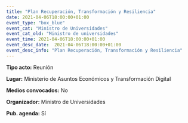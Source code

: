 ```yaml
---
title: "Plan Recuperación, Transformación y Resiliencia"
date: 2021-04-06T18:00:00+01:00
event_type: "box_blue" 
event_cat: "Ministro de Universidades"
event_cat_old: "Ministro de universidades"
event_time: 2021-04-06T18:00:00+01:00
event_desc_date:  2021-04-06T18:00:00+01:00
event_desc_info: "Plan Recuperación, Transformación y Resiliencia"
---
```


</p><p class="card-light list_schedule_description"><b>Tipo acto:</b> Reunión  
</p><p class="card-light list_schedule_description"><b>Lugar:</b> Ministerio de Asuntos Económicos y Transformación Digital  
</p><p class="card-light list_schedule_description"><b>Medios convocados:</b> No  
</p><p class="card-light list_schedule_description"><b>Organizador:</b> Ministro de Universidades </p><p class="card-light list_schedule_description"><b>Pub. agenda:</b> Sí        
</p>